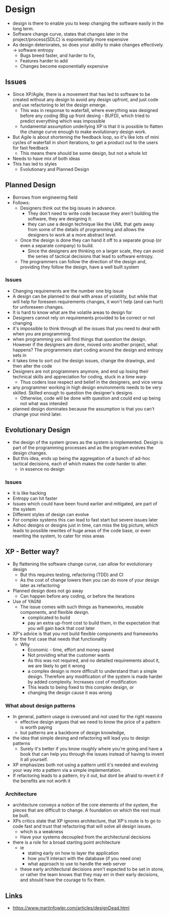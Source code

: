 # Design

-  design is there to enable you to keep changing the software easily in the long term.
  - Software change curve, states that changes later in the project/process(SDLC) is exponentially more expensive
- As design deteriorates, so does your ability to make changes effectively. -> software entropy
  - Bugs breed faster, and harder to fix,
  - Features harder to add
  - Changes  become exponentially expensive

## Issues

- Since XP/Agile, there is a movement that has led to software to be created without any design to avoid any design upfront, and just code and use refactoring to let the design emerge.
  - This was in response to waterfall, where everything was designed before any coding (Big up front desing - BUFD), which tried to predict everything which was impossible
  - fundamental assumption underlying XP is that it is possible to flatten the change curve enough to make evolutionary design work.
- But Agile is about shortening the feedback loop, so it's like lots of mini cycles of waterfall in short iterations, to get a product out to the users for fast feedback
  - This means there should be some design, but not a whole lot
- Needs to have mix of both ideas
- This has led to styles
  - Evolutionary and Planned Design

## Planned Design

- Borrows from engineering field
- Follows:
  - Designers think out the big issues in advance.
    - They don't need to write code because they aren't building the software, they are designing it.
    - they can use a design technique like the UML that gets away from some of the details of programming and allows the designers to work at a more abstract level.
  - Once the design is done they can hand it off to a separate group (or even a separate company) to build.
    - Since the designers are thinking on a larger scale, they can avoid the series of tactical decisions that lead to software entropy.
  - The programmers can follow the direction of the design and, providing they follow the design, have a well built system

### Issues

-  Changing requirements are the number one big issue
  - A design can be planned to deal with areas of volatility, but while that will help for foreseen requirements changes, it won't help (and can hurt) for unforeseen changes.
  - It is hard to know what are the volatile areas to design for
  -  Designers cannot rely on requirements provided to be correct or not changing
-  it's impossible to think through all the issues that you need to deal with when you are programming.
  -  when programming you will find things that question the design. However if the designers are done, moved onto another project, what happens? The programmers start coding around the design and entropy sets in
  - it takes time to sort out the design issues, change the drawings, and then alter the code
- Designers are not programmers anymore, and end up losing their technical skills and appreciation for coding, stuck in a time warp
  - Thus coders lose respect and belief in the designers, and vice versa
- any programmer working in high design environments needs to be very skilled. Skilled enough to question the designer's designs
  - Otherwise, code will be done with question and could end up being not what was intended
- planned design dominates because the assumption is that you can't change your mind later.


## Evolutionary Design

-  the design of the system grows as the system is implemented. Design is part of the programming processes and as the program evolves the design changes.
- But this idea, ends up being the aggregation of a bunch of ad-hoc tactical decisions, each of which makes the code harder to alter.
  - in essence no design

### Issues

- It is like hacking
- Entropy can hit faster
- Issues which could have been found earlier and mitigated, are part of the system
- Different styles of design can evolve
- For complex systems this can lead to fast start but severe issues later
- Adhoc designs or designs just in time, can miss the big picture, which leads to possible rewrites of huge areas of the code base, or even rewriting the system, to cater for miss areas


## XP - Better way?

- By flattening the software change curve, can allow for evolutionary design
  - But this requires testing, refactoring (TDD) and CI
  -  As the cost of change lowers then you can do more of your design later as refactoring
- Planned design does not go away
  - Can happen before any coding, or before the iterations
- Use of YAGNI
  - The issue comes with such things as frameworks, reusable components, and flexible design.
    - complicated to build
    - pay an extra up-front cost to build them, in the expectation that you will gain back that cost later
- XP's advice is that you not build flexible components and frameworks for the first case that needs that functionality
  - Why
    - Economic - time, effort and money saved
    - Not providing what the customer wants
    - As this was not required, and no detailed requirements about it, we are likely to get it wrong
    -  a complex design is more difficult to understand than a simple design. Therefore any modification of the system is made harder by added complexity. Increases cost of modification
      - This leads to being fixed to this complex design, or
      - changing the design cause it was wrong
### What about design patterns
  - In general, pattern usage is overused and not used for the right reasons
    - effective design argues that we need to know the price of a pattern is worth paying
    - but patterns are a backbone of design knowledge,
  - the idea that simple desing and refactoring will lead you to design patterns
    -  Surely it's better if you know roughly where you're going and have a book that can help you through the issues instead of having to invent it all yourself.
  -  XP emphasizes both not using a pattern until it's needed and evolving your way into a pattern via a simple implementation.
  - If refactoring leads to a pattern, try it out, but dont be afraid to revert it if the benefits are not worth it

### Architecture

-  architecture conveys a notion of the core elements of the system, the pieces that are difficult to change. A foundation on which the rest must be built.
- XPs critics state that XP ignores architecture, that XP's route is to go to code fast and trust that refactoring that will solve all design issues.
  - which is a weakness
  - Have your systems decoupled from the architectural decisions
- there is a role for a broad starting point architecture
  - ie
    -  stating early on how to layer the application
    - how you'll interact with the database (if you need one)
    - what approach to use to handle the web server
  - these early architectural decisions aren't expected to be set in stone, or rather the team knows that they may err in their early decisions, and should have the courage to fix them.   

## Links

- https://www.martinfowler.com/articles/designDead.html
